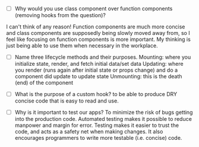 - [ ] Why would you use class component over function components (removing hooks from the question)?

I can't think of any reason! Function components are much more concise and class components are supposedly being slowly moved away from, so I feel like focusing on function components is more important. My thinking is just being able to use them when necessary in the workplace. 

- [ ] Name three lifecycle methods and their purposes.
Mounting: where you initialize state, render, and fetch initial data/set data
Updating: where you render (runs again after initial state or props change) and do a component did update to update state
Unmounting: this is the death (end) of the component

- [ ] What is the purpose of a custom hook?
to be able to produce DRY concise code that is easy to read and use. 

- [ ] Why is it important to test our apps?
To minimize the risk of bugs getting into the production code. Automated testing makes it possible to reduce manpower and margin for error. Testing makes it easier to trust the code, and acts as a safety net when making changes. It also encourages programmers to write more testable (i.e. concise) code.